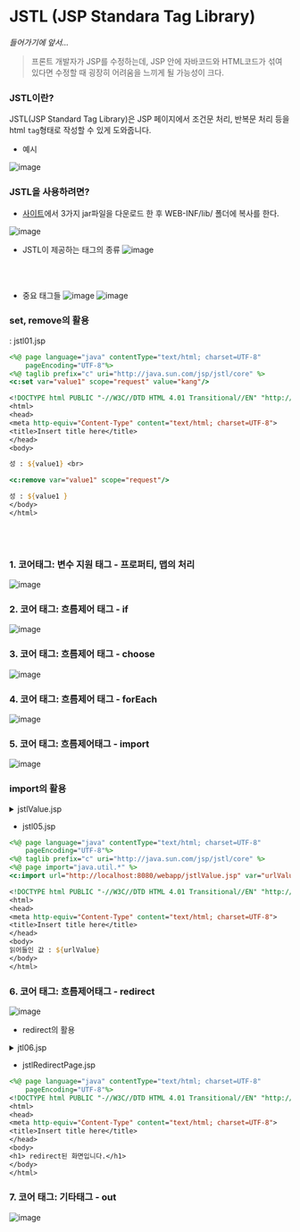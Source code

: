 JSTL (JSP Standara Tag Library)
==
*들어가기에 앞서…*
> 프론트 개발자가 JSP를 수정하는데, JSP 안에 자바코드와 HTML코드가 섞여 있다면 수정할 때 굉장히 어려움을 느끼게 될 가능성이 크다.

### JSTL이란?
JSTL(JSP Standard Tag Library)은 JSP 페이지에서 조건문 처리, 반복문 처리 등을 html `tag`형태로 작성할 수 있게 도와줍니다.
- 예시

![image](https://cphinf.pstatic.net/mooc/20180130_149/1517289583487Ac0YJ_PNG/2_6_2_jstl.PNG)

### JSTL을 사용하려면?
- [사이트](http://tomcat.apache.org/download-taglibs.cgi)에서 3가지 jar파일을 다운로드 한 후 WEB-INF/lib/ 폴더에 복사를 한다.

![image](https://cphinf.pstatic.net/mooc/20180130_248/1517289861733CmzUv_PNG/2_6_2_jstl_.PNG)

- JSTL이 제공하는 태그의 종류
![image](https://cphinf.pstatic.net/mooc/20180130_273/1517290494334HrB7S_PNG/2_6_2_jstl___.PNG)

<br>
<br>

- 중요 태그들
![image](https://user-images.githubusercontent.com/22065527/116867818-ae7d4480-ac48-11eb-8581-0e97950aa9a3.png)
![image](https://user-images.githubusercontent.com/22065527/116867909-c9e84f80-ac48-11eb-805c-d426bb88e63d.png)

### set, remove의 활용
: jstl01.jsp
```jsp
<%@ page language="java" contentType="text/html; charset=UTF-8"
    pageEncoding="UTF-8"%>
<%@ taglib prefix="c" uri="http://java.sun.com/jsp/jstl/core" %> 
<c:set var="value1" scope="request" value="kang"/>

<!DOCTYPE html PUBLIC "-//W3C//DTD HTML 4.01 Transitional//EN" "http://www.w3.org/TR/html4/loose.dtd">
<html>
<head>
<meta http-equiv="Content-Type" content="text/html; charset=UTF-8">
<title>Insert title here</title>
</head>
<body>

성 : ${value1} <br>

<c:remove var="value1" scope="request"/>

성 : ${value1 }
</body>
</html>
```
<br>
<br>

### 1. 코어태그: 변수 지원 태그 - 프로퍼티, 맵의 처리

![image](https://cphinf.pstatic.net/mooc/20180226_103/1519633640114VKW2d_PNG/2.png)

### 2. 코어 태그: 흐름제어 태그 - if

![image](https://cphinf.pstatic.net/mooc/20180226_83/1519633710402BlJ2W_PNG/3.png)

### 3. 코어 태그: 흐름제어 태그 - choose

![image](https://user-images.githubusercontent.com/22065527/116869478-c73b2980-ac4b-11eb-8466-838513dbd095.png)

### 4. 코어 태그: 흐름제어 태그 - forEach

![image](https://cphinf.pstatic.net/mooc/20180130_218/1517292735244tmWgM_PNG/2_6_2__forEach.PNG)

### 5. 코어 태그: 흐름제어태그 - import

![image](https://cphinf.pstatic.net/mooc/20180130_93/1517293018908uGgzT_PNG/2_6_2__import.PNG)

### import의 활용
<details>
<summary>jstlValue.jsp</summary>
<div markdown="1">       


```jsp
<%@ page language="java" contentType="text/html; charset=UTF-8"
    pageEncoding="UTF-8"%>
Kang kyungmi
```
</div>
</details>

- jstl05.jsp
```jsp
<%@ page language="java" contentType="text/html; charset=UTF-8"
    pageEncoding="UTF-8"%>
<%@ taglib prefix="c" uri="http://java.sun.com/jsp/jstl/core" %> 
<%@ page import="java.util.*" %>
<c:import url="http://localhost:8080/webapp/jstlValue.jsp" var="urlValue" scope="request"></c:import>

<!DOCTYPE html PUBLIC "-//W3C//DTD HTML 4.01 Transitional//EN" "http://www.w3.org/TR/html4/loose.dtd">
<html>
<head>
<meta http-equiv="Content-Type" content="text/html; charset=UTF-8">
<title>Insert title here</title>
</head>
<body>
읽어들인 값 : ${urlValue}
</body>
</html>
```

### 6. 코어 태그: 흐름제어태그 - redirect

![image](https://cphinf.pstatic.net/mooc/20180130_170/1517293246119dFJ4F_PNG/2_6_2__redirect.PNG)

- redirect의 활용
<details>
<summary>jtl06.jsp</summary>
<div markdown="1">
    
```jsp
<%@ page language="java" contentType="text/html; charset=UTF-8"
    pageEncoding="UTF-8"%>
<%@ taglib prefix="c" uri="http://java.sun.com/jsp/jstl/core" %> 
<c:redirect url="jstlRedirectPage.jsp"></c:redirect>
```
</div>
</details>

- jstlRedirectPage.jsp
```jsp
<%@ page language="java" contentType="text/html; charset=UTF-8"
    pageEncoding="UTF-8"%>
<!DOCTYPE html PUBLIC "-//W3C//DTD HTML 4.01 Transitional//EN" "http://www.w3.org/TR/html4/loose.dtd">
<html>
<head>
<meta http-equiv="Content-Type" content="text/html; charset=UTF-8">
<title>Insert title here</title>
</head>
<body>
<h1> redirect된 화면입니다.</h1>
</body>
</html>
```

### 7. 코어 태그: 기타태그 - out
![image](https://cphinf.pstatic.net/mooc/20180130_55/1517293404340WP4J3_PNG/2_6_2__out.PNG)

